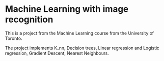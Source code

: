 # Machine Learning with image recognition

This is a project from the Machine Learning course from the University of Toronto.

The project implements K_nn, Decision trees, Linear regression and Logistic regression, Gradient Descent, Nearest Neighbours.
